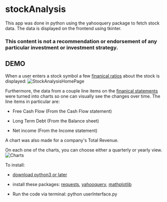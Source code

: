 # stockAnalysis
This app was done in python using the yahooquery package to fetch stock data. The data is displayed on the frontend using tkinter. 

### This content is not a recommendation or endorsement of any particular investment or investment strategy. 

DEMO
---------------
When a user enters a stock symbol a few [finanical ratios](https://www.investopedia.com/financial-ratios-4689817) 
about the stock is displayed: 
![StockAnalysisHomePage](http://g.recordit.co/Ms9TtEM4I9.gif)


Furthermore, the data from a couple line items on the [finanical statements](https://www.investopedia.com/terms/f/financial-statements.asp) were turned into charts so one can visually see the changes over time. The line items in particular are: 

* Free Cash Flow (From the Cash Flow statement)

* Long Term Debt (From the Balance sheet)

* Net income     (From the Income statement)

A chart was also made for a company's Total Revenue. 

On each one of the charts, you can choose either a quarterly or yearly view.
![Charts](http://g.recordit.co/eu6GjJB1yV.gif)




To install:

* [download python3 or later](https://www.python.org/downloads/)

* install these packages: [requests](https://pypi.org/project/requests/), [yahooquery](https://pypi.org/project/yahooquery/),
[mathplotlib](https://pypi.org/project/matplotlib/)

* Run the code via terminal: python userInterface.py 
